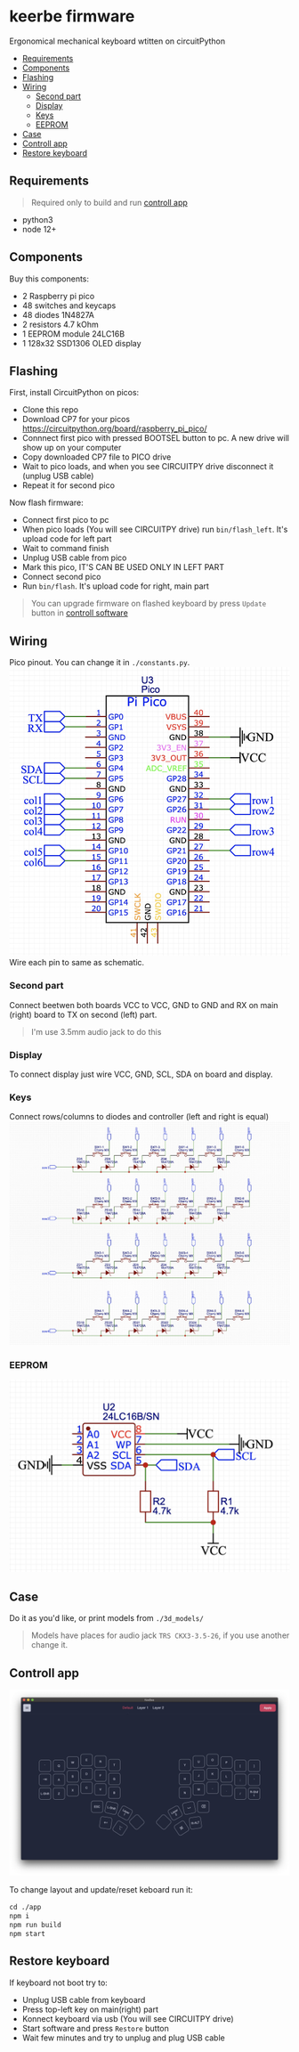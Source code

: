 # keerbe firmware
Ergonomical mechanical keyboard wtitten on circuitPython

* [Requirements](#requirements)
* [Components](#components)
* [Flashing](#flasing)
* [Wiring](#wiring)
  * [Second part](#second-part)
  * [Display](#display)
  * [Keys](#keys)
  * [EEPROM](#eeprom)
* [Case](#case)
* [Controll app](#controll-app)
* [Restore keyboard](#restore-keyboard)


## Requirements
> Required only to build and run [controll app](#controll-app)

- python3
- node 12+

## Components
Buy this components:

- 2 Raspberry pi pico
- 48 switches and keycaps
- 48 diodes 1N4827A
- 2 resistors 4.7 kOhm
- 1 EEPROM module 24LC16B
- 1 128x32 SSD1306 OLED display

## Flashing
First, install CircuitPython on picos:

- Clone this repo
- Download CP7 for your picos https://circuitpython.org/board/raspberry_pi_pico/
- Connnect first pico with pressed BOOTSEL button to pc. A new drive will show up on your computer
- Copy downloaded CP7 file to PICO drive
- Wait to pico loads, and when you see CIRCUITPY drive disconnect it (unplug USB cable)
- Repeat it for second pico

Now flash firmware:

- Connect first pico to pc
- When pico loads (You will see CIRCUITPY drive) run `bin/flash_left`. It's upload code for left part
- Wait to command finish
- Unplug USB cable from pico
- Mark this pico, IT'S CAN BE USED ONLY IN LEFT PART
- Connect second pico
- Run `bin/flash`. It's upload code for right, main part

> You can upgrade firmware on flashed keyboard by press `Update` button in [controll software](https://github.com/guljeny/keerbe_control_app)

## Wiring
Pico pinout. You can change it in `./constants.py`.
![Pico pinot](https://github.com/guljeny/keebee/blob/master/images/pi_pico.jpg)
Wire each pin to same as schematic.

### Second part
Connect beetwen both boards VCC to VCC, GND to GND and RX on main (right) board to TX on second (left) part.

> I'm use 3.5mm audio jack to do this

### Display
To connect display just wire VCC, GND, SCL, SDA on board and display.

### Keys
Connect rows/columns to diodes and controller (left and right is equal)
![wire keys](https://github.com/guljeny/keebee/blob/master/images/keyboard.jpg)

### EEPROM
![wire keys](https://github.com/guljeny/keebee/blob/master/images/eeprom.jpg)

## Case
Do it as you'd like, or print models from `./3d_models/`

> Models have places for audio jack `TRS CKX3-3.5-26`, if you use another change it.

## Controll app
![App main screen](https://github.com/guljeny/keebee/blob/master/images/app.jpg)

To change layout and update/reset keboard run it:

```
cd ./app
npm i
npm run build
npm start
```

## Restore keyboard
If keyboard not boot try to:
- Unplug USB cable from keyboard
- Press top-left key on main(right) part
- Konnect keyboard via usb (You will see CIRCUITPY drive)
- Start software and press `Restore` button
- Wait few minutes and try to unplug and plug USB cable
